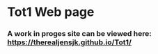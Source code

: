 # Tot1 Web page
### A work in proges site can be viewed here: https://therealjensjk.github.io/Tot1/
